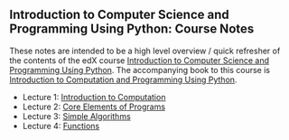 ## Introduction to Computer Science and Programming Using Python: Course Notes

These notes are intended to be a high level overview / quick refresher of the contents of the edX course 
[Introduction to Computer Science and Programming Using Python](https://www.edx.org/course/introduction-computer-science-mitx-6-00-1x-6).
The accompanying book to this course is [Introduction to Computation and Programming Using Python](https://mitpress.mit.edu/index.php?q=books/introduction-computation-and-programming-using-python-0).

* Lecture 1: [Introduction to Computation](Lecture_Notes/Lecture_01.md)
* Lecture 2: [Core Elements of Programs](Lecture_Notes/Lecture_02.md)
* Lecture 3: [Simple Algorithms](Lecture_Notes/Lecture_03.md)
* Lecture 4: [Functions](Lecture_Notes/Lecture_04.md)
